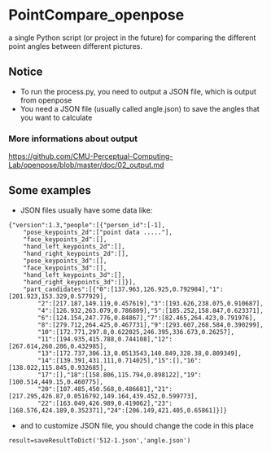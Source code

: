 ﻿# PointCompare_openpose
a single Python script (or project in the future) for comparing the different point angles between different pictures.
## Notice
* To run the process.py, you need to output a JSON file, which is output from openpose
* You need a JSON file (usually called angle.json) to save the angles that you want to calculate
### More informations about output
https://github.com/CMU-Perceptual-Computing-Lab/openpose/blob/master/doc/02_output.md
## Some examples
* JSON files usually have some data like:
```
{"version":1.3,"people":[{"person_id":[-1],
    "pose_keypoints_2d":["point data ....."],
    "face_keypoints_2d":[],
    "hand_left_keypoints_2d":[],
    "hand_right_keypoints_2d":[],
    "pose_keypoints_3d":[],
    "face_keypoints_3d":[],
    "hand_left_keypoints_3d":[],
    "hand_right_keypoints_3d":[]}],
    "part_candidates":[{"0":[137.963,126.925,0.792984],"1":[201.923,153.329,0.577929],
        "2":[217.187,149.119,0.457619],"3":[193.626,238.075,0.910687],
        "4":[126.932,263.079,0.786809],"5":[185.252,158.847,0.623371],
        "6":[124.154,247.776,0.84867],"7":[82.465,264.423,0.791976],
        "8":[279.712,264.425,0.467731],"9":[293.607,268.584,0.390299],
        "10":[172.771,297.8,0.622025,246.395,336.673,0.26257],
        "11":[194.935,415.788,0.744108],"12":[267.614,260.286,0.432985],
        "13":[172.737,306.13,0.0513543,140.849,328.38,0.809349],
        "14":[139.391,431.111,0.714025],"15":[],"16":[138.022,115.845,0.932685],
        "17":[],"18":[158.806,115.794,0.898122],"19":[100.514,449.15,0.460775],
        "20":[107.485,450.568,0.486681],"21":[217.295,426.87,0.0516792,149.164,439.452,0.599773],
        "22":[163.049,426.989,0.419062],"23":[168.576,424.189,0.352371],"24":[206.149,421.405,0.65861]}]}
```
* and to customize JSON file, you should change the code in this place
```
result=saveResultToDict('512-1.json','angle.json')
```
